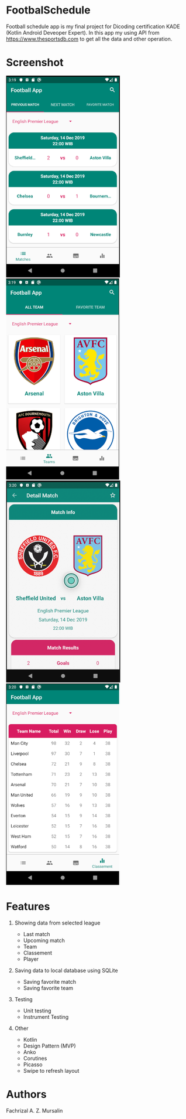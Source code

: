 # FootbalSchedule
Football schedule app is my final project for Dicoding certification KADE (Kotlin Android Deveoper Expert). In this app my using API from https://www.thesportsdb.com to get all the data and other operation.

# Screenshot
![Alt text](/screenshots/main.png?raw=true "Main Activity")  ![Alt text](/screenshots/team.png?raw=true "Team Activity")  ![Alt text](/screenshots/detailmatch.png?raw=true "Detail Match Activity") ![Alt text](/screenshots/classement.png?raw=true "Classement Activity")

# Features
1. Showing data from selected league
    - Last match
    - Upcoming match
    - Team
    - Classement
    - Player

2. Saving data to local database using SQLite
   - Saving favorite match
   - Saving favorite team
   
3. Testing
   - Unit testing
   - Instrument Testing

4. Other
   - Kotlin
   - Design Pattern (MVP)
   - Anko
   - Corutines
   - Picasso
   - Swipe to refresh layout

# Authors
Fachrizal A. Z. Mursalin

